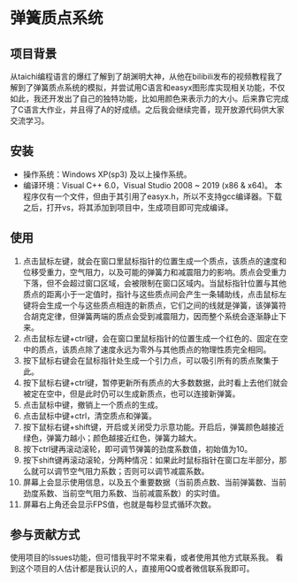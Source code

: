 # 弹簧质点系统
## 项目背景
从taichi编程语言的爆红了解到了胡渊明大神，从他在bilibili发布的视频教程我了解到了弹簧质点系统的模拟，并尝试用C语言和easyx图形库实现相关功能，不仅如此，我还开发出了自己的独特功能，比如用颜色来表示力的大小。后来靠它完成了C语言大作业，并且得了A的好成绩。之后我会继续完善，现开放源代码供大家交流学习。
## 安装
 - 操作系统：Windows XP(sp3) 及以上操作系统。
 - 编译环境：Visual C++ 6.0，Visual Studio 2008 ~ 2019 (x86 & x64)。
本程序仅有一个文件，但由于其引用了easyx.h，所以不支持gcc编译器。下载之后，打开vs，将其添加到项目中，生成项目即可完成编译。
## 使用
1. 点击鼠标左键，就会在窗口里鼠标指针的位置生成一个质点，该质点的速度和位移受重力，空气阻力，以及可能的弹簧力和减震阻力的影响。质点会受重力下落，但不会超过窗口区域，会被限制在窗口区域内。当鼠标指针位置与其他质点的距离小于一定值时，指针与这些质点间会产生一条辅助线，点击鼠标左键将会生成一个与这些质点相连的新质点，它们之间的线就是弹簧，该弹簧符合胡克定律，但弹簧两端的质点会受到减震阻力，因而整个系统会逐渐静止下来。
2. 点击鼠标左键+ctrl键，会在窗口里鼠标指针的位置生成一个红色的、固定在空中的质点，该质点除了速度永远为零外与其他质点的物理性质完全相同。
3. 按下鼠标右键会在鼠标指针处生成一个引力点，可以吸引所有的质点聚集于此。
4. 按下鼠标右键+ctrl键，暂停更新所有质点的大多数数据，此时看上去他们就会被定在空中，但是此时仍可以生成新质点，也可以连接新弹簧。
5. 点击鼠标中键，撤销上一个质点的生成。
6. 点击鼠标中键+ctrl，清空质点和弹簧。
7. 按下鼠标右键+shift键，开启或关闭受力示意功能。开启后，弹簧颜色越接近绿色，弹簧力越小；颜色越接近红色，弹簧力越大。
8. 按下ctrl键再滚动滚轮，即可调节弹簧的劲度系数值，初始值为10。
9. 按下shift键再滚动滚轮，分两种情况：如果此时鼠标指针在窗口左半部分，那么就可以调节空气阻力系数；否则可以调节减震系数。
10. 屏幕上会显示使用信息，以及五个重要数据（当前质点数、当前弹簧数、当前劲度系数、当前空气阻力系数、当前减震系数）的实时值。
11. 屏幕右上角还会显示FPS值，也就是每秒显式循环次数。
## 参与贡献方式
使用项目的Issues功能，但可惜我平时不常来看，或者使用其他方式联系我。
看到这个项目的人估计都是我认识的人，直接用QQ或者微信联系我即可。
